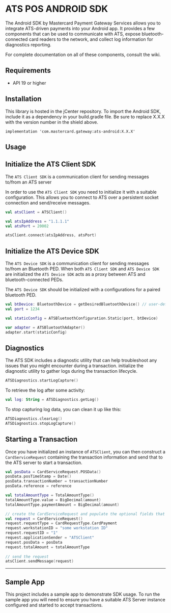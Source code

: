 # ATS POS ANDROID SDK

The Android SDK by Mastercard Payment Gateway Services allows you to integrate ATS-driven payments into your Android app. It provides a few components that can be used to communicate with ATS, expose bluetooth-connected card readers to the network, and collect log information for diagnostics reporting.

For complete documentation on all of these components, consult the wiki.

## Requirements
  - API 19 or higher

## Installation

This library is hosted in the jCenter repository. To import the Android SDK, include it as a dependency in your build.gradle file. Be sure to replace X.X.X with the version number in the shield above.

```
implementation 'com.mastercard.gateway:ats-android:X.X.X'
```

## Usage

## Initialize the ATS Client SDK

The `ATS Client SDK` is a communication client for sending messages to/from an ATS server

In order to use the `ATS Client SDK` you need to initialize it with a suitable configuration. This allows you to connect to ATS over a persistent socket connection and send/receive messages.

```kotlin
val atsClient = ATSClient()

val atsIpAddress = "1.1.1.1"
val atsPort = 20002

atsClient.connect(atsIpAddress, atsPort)
```

## Initialize the ATS Device SDK

The `ATS Device SDK` is a communication client for sending messages to/from an Bluetooth PED. When both `ATS Client SDK` and `ATS Device SDK` are initialized the `ATS Device SDK` acts as a proxy between ATS and bluetooth-connected PEDs.

The `ATS Device SDK` should be initialized with a configurations for a paired bluetooth PED.

```kotlin
val btDevice: BluetoothDevice = getDesiredBluetoothDevice() // user-defined method to get bluetooth device
val port = 1234

val staticConfig = ATSBluetoothConfiguration.Static(port, btDevice)

var adapter = ATSBluetoothAdapter()
adapter.start(staticConfig)
```

## Diagnostics

The ATS SDK includes a diagnostic utility that can help troubleshoot any issues that you might encounter during a transaction. initialize the diagnostic utility to gather logs during the transaction lifecycle.

```kotlin
ATSDiagnostics.startLogCapture()
```

To retrieve the log after some activity:

```kotlin
val log: String = ATSDiagnostics.getLog()
```

To stop capturing log data, you can clean it up like this:

```kotlin
ATSDiagnostics.clearLog()
ATSDiagnostics.stopLogCapture()
```


## Starting a Transaction

Once you have initialized an instance of `ATSClient`, you can then construct a `CardServiceRequest` containing the transaction information and send that to the ATS server to start a transaction.

```kotlin
val posData = CardServiceRequest.POSData()
posData.posTimeStamp = Date()
posData.transactionNumber = transactionNumber
posData.reference = reference

val totalAmountType = TotalAmountType()
totalAmountType.value = BigDecimal(amount)
totalAmountType.paymentAmount = BigDecimal(amount)

// create the CardServiceRequest and populate the optional fields that we need for this transaction.
val request = CardServiceRequest()
request.requestType = CardRequestType.CardPayment
request.workstationID = "some workstation ID"
request.requestID = "1"
request.applicationSender = "ATSClient"
request.posData = posData
request.totalAmount = totalAmountType
 
// send the request
atsClient.sendMessage(request)
```

---

## Sample App
This project includes a sample app to demonstrate SDK usage. To run the sample app you will need to ensure you have a suitable ATS Server instance configured and started to accept transactions.

